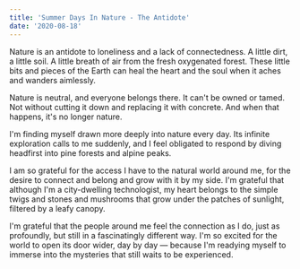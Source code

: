 ```yaml
---
title: 'Summer Days In Nature - The Antidote'
date: '2020-08-18'
---
```


Nature is an antidote to loneliness and a lack of connectedness. A little dirt, a little soil. A little breath of air from the fresh oxygenated forest. These little bits and pieces of the Earth can heal the heart and the soul when it aches and wanders aimlessly.

Nature is neutral, and everyone belongs there. It can't be owned or tamed. Not without cutting it down and replacing it with concrete. And when that happens, it's no longer nature.

I'm finding myself drawn more deeply into nature every day. Its infinite exploration calls to me suddenly, and I feel obligated to respond by diving headfirst into pine forests and alpine peaks.

I am so grateful for the access I have to the natural world around me, for the desire to connect and belong and grow with it by my side. I'm grateful that although I'm a city-dwelling technologist, my heart belongs to the simple twigs and stones and mushrooms that grow under the patches of sunlight, filtered by a leafy canopy.

I'm grateful that the people around me feel the connection as I do, just as profoundly, but still in a fascinatingly different way. I'm so excited for the world to open its door wider, day by day — because I'm readying myself to immerse into the mysteries that still waits to be experienced.
